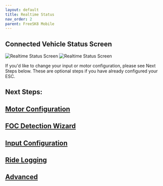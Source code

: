 ```yaml
---
layout: default
title: Realtime Status
nav_order: 2
parent: FreeSK8 Mobile
---
```


## Connected Vehicle Status Screen
![Realtime Status Screen](https://codex.freesk8.org/assets/images/mobileapp/realtime.png)
![Realtime Status Screen](https://codex.freesk8.org/assets/images/mobileapp/realtime2.png)

If you'd like to change your input or motor configuration, please see Next Steps below. These are optional steps if you have already configured your ESC. 

## Next Steps: 

## [Motor Configuration](https://codex.freesk8.org/docs/freesk8-mobile/motor-config/)
## [FOC Detection Wizard](https://codex.freesk8.org/docs/freesk8-mobile/foc-wizard/)
## [Input Configuration](https://codex.freesk8.org/docs/freesk8-mobile/input-config/)
## [Ride Logging](https://codex.freesk8.org/docs/freesk8-mobile/ride-logging/)
## [Advanced](https://codex.freesk8.org/docs/freesk8-mobile/advanced/)
